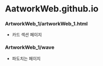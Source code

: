 # AatworkWeb.github.io

### ArtworkWeb_1/artworkWeb_1.html
- 카드 섹션 페이지

### ArtworkWeb_1/wave
- 파도치는 페이지
